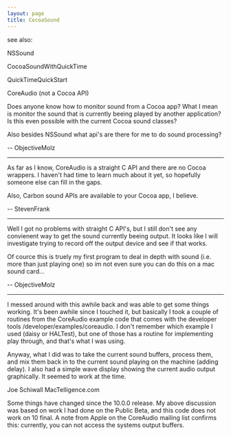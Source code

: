 ```yaml
---
layout: page
title: CocoaSound
---
```


see also:

NSSound

CocoaSoundWithQuickTime

QuickTimeQuickStart

CoreAudio (not a Cocoa API)

Does anyone know how to monitor sound from a Cocoa app? What I mean is monitor the sound that is currently beeing played by another application? Is this even possible with the current Cocoa sound classes?

Also besides NSSound what api's are there for me to do sound processing?

-- ObjectiveMolz

----

As far as I know, CoreAudio is a straight C API and there are no Cocoa wrappers. I haven't had time to learn much about it yet, so hopefully someone else can fill in the gaps.

Also, Carbon sound APIs are available to your Cocoa app, I believe.

-- StevenFrank

----

Well I got no problems with straight C API's, but I still don't see any convienent way to get the sound currently beeing output.  It looks like I will investigate trying to record off the output device and see if that works. 

Of cource this is truely my first program to deal in depth with sound (i.e. more than just playing one) so im not even sure you can do this on a mac sound card...

-- ObjectiveMolz

----

I messed around with this awhile back and was able to get some things working.  It's been awhile since I touched it, but basically I took a couple of routines from the CoreAudio example code that comes with the developer tools  /developer/examples/coreaudio.  I don't remember which example I used (daisy or HALTest), but one of those has a routine for implementing play through, and that's what I was using.

Anyway, what I did was to take the current sound buffers, process them, and mix them back in to the current sound playing on the machine (adding delay).  I also had a simple wave display showing the current audio output graphically.  It seemed to work at the time.

Joe Schiwall
MacTelligence.com

Some things have changed since the 10.0.0 release.  My above discussion was based on work I had done on the Public Beta, and this code does not work on 10 final.  A note from Apple on the CoreAudio mailing list confirms this:  currently, you can not access the systems output buffers.

